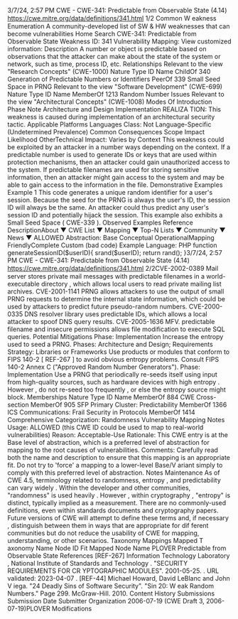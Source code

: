 3/7/24, 2:57 PM CWE - CWE-341: Predictable from Observable State (4.14)
https://cwe.mitre.org/data/deﬁnitions/341.html 1/2
Common W eakness Enumeration
A community-developed list of SW & HW weaknesses that can become
vulnerabilities
Home Search
CWE-341: Predictable from Observable State
Weakness ID: 341
Vulnerability Mapping: 
View customized information:
 Description
A number or object is predictable based on observations that the attacker can make about the state of the system or network, such as
time, process ID, etc.
 Relationships
 Relevant to the view "Research Concepts" (CWE-1000)
Nature Type ID Name
ChildOf 340 Generation of Predictable Numbers or Identifiers
PeerOf 339 Small Seed Space in PRNG
 Relevant to the view "Software Development" (CWE-699)
Nature Type ID Name
MemberOf 1213 Random Number Issues
 Relevant to the view "Architectural Concepts" (CWE-1008)
 Modes Of Introduction
Phase Note
Architecture and Design
Implementation REALIZA TION: This weakness is caused during implementation of an architectural security tactic.
 Applicable Platforms
Languages
Class: Not Language-Specific (Undetermined Prevalence)
 Common Consequences
Scope Impact Likelihood
OtherTechnical Impact: Varies by Context
This weakness could be exploited by an attacker in a number ways depending on the context. If a
predictable number is used to generate IDs or keys that are used within protection mechanisms, then an
attacker could gain unauthorized access to the system. If predictable filenames are used for storing
sensitive information, then an attacker might gain access to the system and may be able to gain access to
the information in the file.
 Demonstrative Examples
Example 1
This code generates a unique random identifier for a user's session.
Because the seed for the PRNG is always the user's ID, the session ID will always be the same. An attacker could thus predict any
user's session ID and potentially hijack the session.
This example also exhibits a Small Seed Space ( CWE-339 ).
 Observed Examples
Reference DescriptionAbout ▼ CWE List ▼ Mapping ▼ Top-N Lists ▼ Community ▼ News ▼
ALLOWED
Abstraction: Base
Conceptual OperationalMapping
FriendlyComplete Custom
(bad code) Example Language: PHP 
function generateSessionID($userID){
srand($userID);
return rand();
}3/7/24, 2:57 PM CWE - CWE-341: Predictable from Observable State (4.14)
https://cwe.mitre.org/data/deﬁnitions/341.html 2/2CVE-2002-0389 Mail server stores private mail messages with predictable filenames in a world-executable directory ,
which allows local users to read private mailing list archives.
CVE-2001-1141 PRNG allows attackers to use the output of small PRNG requests to determine the internal state
information, which could be used by attackers to predict future pseudo-random numbers.
CVE-2000-0335 DNS resolver library uses predictable IDs, which allows a local attacker to spoof DNS query results.
CVE-2005-1636 MFV. predictable filename and insecure permissions allows file modification to execute SQL queries.
 Potential Mitigations
Phase: Implementation
Increase the entropy used to seed a PRNG.
Phases: Architecture and Design; Requirements
Strategy: Libraries or Frameworks
Use products or modules that conform to FIPS 140-2 [ REF-267 ] to avoid obvious entropy problems. Consult FIPS 140-2 Annex
C ("Approved Random Number Generators").
Phase: Implementation
Use a PRNG that periodically re-seeds itself using input from high-quality sources, such as hardware devices with high entropy .
However , do not re-seed too frequently , or else the entropy source might block.
 Memberships
Nature Type ID Name
MemberOf 884 CWE Cross-section
MemberOf 905 SFP Primary Cluster: Predictability
MemberOf 1366 ICS Communications: Frail Security in Protocols
MemberOf 1414 Comprehensive Categorization: Randomness
 Vulnerability Mapping Notes
Usage: ALLOWED (this CWE ID could be used to map to real-world vulnerabilities)
Reason: Acceptable-Use
Rationale:
This CWE entry is at the Base level of abstraction, which is a preferred level of abstraction for mapping to the root causes of
vulnerabilities.
Comments:
Carefully read both the name and description to ensure that this mapping is an appropriate fit. Do not try to 'force' a mapping to a
lower-level Base/V ariant simply to comply with this preferred level of abstraction.
 Notes
Maintenance
As of CWE 4.5, terminology related to randomness, entropy , and predictability can vary widely . Within the developer and other
communities, "randomness" is used heavily . However , within cryptography , "entropy" is distinct, typically implied as a measurement.
There are no commonly-used definitions, even within standards documents and cryptography papers. Future versions of CWE will
attempt to define these terms and, if necessary , distinguish between them in ways that are appropriate for dif ferent communities but
do not reduce the usability of CWE for mapping, understanding, or other scenarios.
 Taxonomy Mappings
Mapped T axonomy Name Node ID Fit Mapped Node Name
PLOVER Predictable from Observable State
 References
[REF-267] Information Technology Laboratory , National Institute of Standards and Technology . "SECURITY REQUIREMENTS
FOR CR YPTOGRAPHIC MODULES". 2001-05-25.
. URL validated: 2023-04-07 .
[REF-44] Michael Howard, David LeBlanc and John V iega. "24 Deadly Sins of Software Security". "Sin 20: W eak Random
Numbers." Page 299. McGraw-Hill. 2010.
 Content History
 Submissions
Submission Date Submitter Organization
2006-07-19
(CWE Draft 3, 2006-07-19)PLOVER
 Modifications
